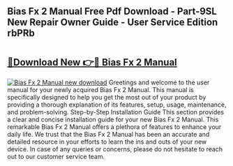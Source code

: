 ## Bias Fx 2 Manual Free Pdf Download - Part-9SL New Repair Owner Guide - User Service Edition rbPRb

# <h2><a href="http://cf10236.oget.top/?id=Bias+Fx+2+Manual">🔗Download New 👉🔴 Bias Fx 2 Manual</a></h2>

[![Bias Fx 2 Manual new download](https://i.imgur.com/5g1atiW.png)](http://cf10236.oget.top/?id=Bias+Fx+2+Manual)
Greetings and welcome to the user manual for your newly acquired Bias Fx 2 Manual. This manual is specifically designed to help you get the most out of your product by providing a thorough explanation of its features, setup, usage, maintenance, and problem-solving. Step-by-Step Installation Guide This section provides a clear and concise installation guide for your new Bias Fx 2 Manual. This remarkable Bias Fx 2 Manual offers a plethora of features to enhance your daily life. We trust that the Bias Fx 2 Manual has been an accurate and detailed resource in your efforts to learn the ins and outs of your new device. In case of any queries or concerns, please do not hesitate to reach out to our customer service team.
